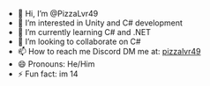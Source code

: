 - 👋 Hi, I’m @PizzaLvr49
- 👀 I’m interested in Unity and C# development
- 🌱 I’m currently learning C# and .NET
- 💞️ I’m looking to collaborate on C#
- 📫 How to reach me Discord DM me at: [pizzalvr49](https://discordapp.com/users/1188968032169627710)
- 😄 Pronouns: He/Him
- ⚡ Fun fact: im 14

<!---
PizzaLvr49/PizzaLvr49 is a ✨ special ✨ repository because its `README.md` (this file) appears on your GitHub profile.
You can click the Preview link to take a look at your changes.
--->
